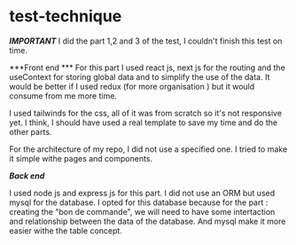 # test-technique

***IMPORTANT***
I did the part 1,2 and 3 of the test, I couldn't finish this test on time.

***Front end ***
For this part I used react js, next js for the routing and the useContext for storing global data and to simplify the use of the data. It would be better if I used redux (for more organisation ) but it would consume from me more time.

I used tailwinds for the css, all of it was from scratch so it's not responsive yet. I think, I should have used a real template  to save my time and do the other parts.

For the architecture of my repo, I did not use a specified one. I tried to make it simple withe  pages and components.


***Back end***

I used node js and express js for this part. I did not use an ORM but used mysql for the database. I opted for this database because for the part : creating the "bon de commande", we will need to have some intertaction and relationship between the data of the database. And mysql make it more easier withe the table concept.